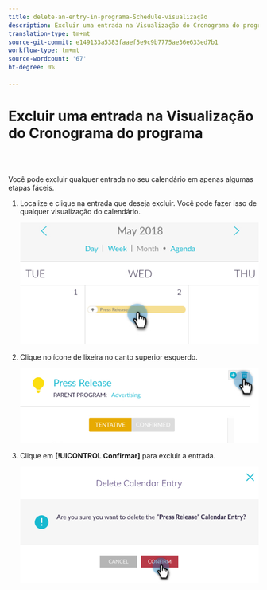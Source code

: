 ```yaml
---
title: delete-an-entry-in-programa-Schedule-visualização
description: Excluir uma entrada na Visualização do Cronograma do programa
translation-type: tm+mt
source-git-commit: e149133a5383faaef5e9c9b7775ae36e633ed7b1
workflow-type: tm+mt
source-wordcount: '67'
ht-degree: 0%

---
```



# Excluir uma entrada na Visualização do Cronograma do programa

<br> 

Você pode excluir qualquer entrada no seu calendário em apenas algumas etapas fáceis.

1. Localize e clique na entrada que deseja excluir. Você pode fazer isso de qualquer visualização do calendário.

   ![Imagem Um](/help/sky/assets/program-schedule-view/delete-an-entry-in-program-schedule-view/delete-an-entry-in-program-schedule-view-1.png)

1. Clique no ícone de lixeira no canto superior esquerdo.

   ![Imagem dois](/help/sky/assets/program-schedule-view/delete-an-entry-in-program-schedule-view/delete-an-entry-in-program-schedule-view-2.png)

1. Clique em **[!UICONTROL Confirmar]** para excluir a entrada.

   ![Imagem Três](/help/sky/assets/program-schedule-view/delete-an-entry-in-program-schedule-view/delete-an-entry-in-program-schedule-view-3.png)
